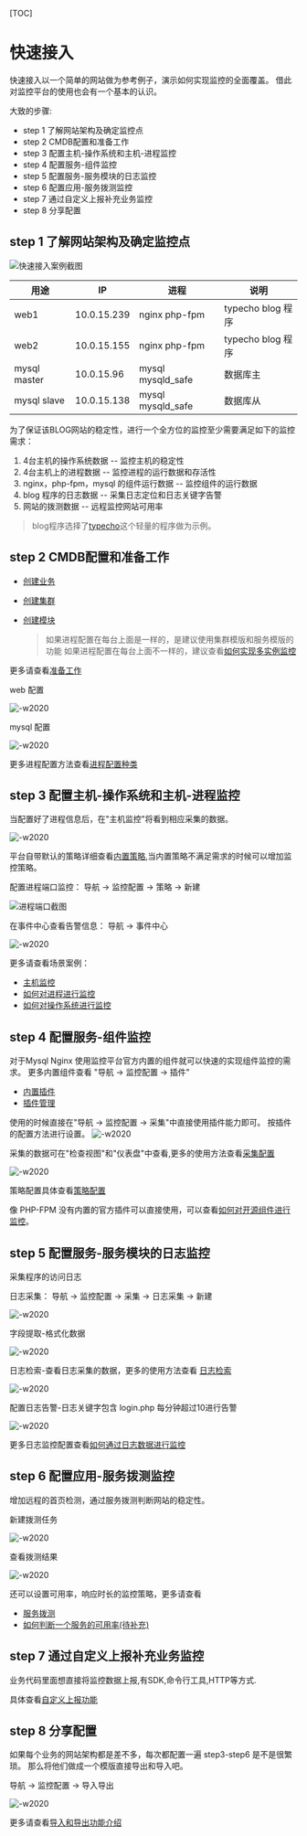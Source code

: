 [TOC]

# 快速接入

快速接入以一个简单的网站做为参考例子，演示如何实现监控的全面覆盖。 借此对监控平台的使用也会有一个基本的认识。

大致的步骤:

* step 1 了解网站架构及确定监控点
* step 2 CMDB配置和准备工作
* step 3 配置主机-操作系统和主机-进程监控
* step 4 配置服务-组件监控
* step 5 配置服务-服务模块的日志监控
* step 6 配置应用-服务拨测监控
* step 7 通过自定义上报补充业务监控
* step 8 分享配置

## step 1 了解网站架构及确定监控点

![快速接入案例截图](media/15834003432759.jpg)

| 用途 | IP | 进程 | 说明
| ---|---|---|---
| web1 | 10.0.15.239 | nginx php-fpm | typecho blog 程序
| web2 | 10.0.15.155 | nginx php-fpm | typecho blog 程序
| mysql master | 10.0.15.96 | mysql mysqld_safe | 数据库主
| mysql slave | 10.0.15.138  | mysql mysqld_safe | 数据库从

为了保证该BLOG网站的稳定性，进行一个全方位的监控至少需要满足如下的监控需求：

1. 4台主机的操作系统数据 -- 监控主机的稳定性
2. 4台主机上的进程数据 -- 监控进程的运行数据和存活性
3. nginx，php-fpm，mysql 的组件运行数据 -- 监控组件的运行数据
4. blog 程序的日志数据  -- 采集日志定位和日志关键字告警
5. 网站的拨测数据 -- 远程监控网站可用率

> blog程序选择了[typecho](http://typecho.org/)这个轻量的程序做为示例。

## step 2 CMDB配置和准备工作

* [创建业务](../../../配置平台/产品白皮书/产品功能/BusinessManagement.md)
* [创建集群](../../../配置平台/产品白皮书/产品功能/SetTemp.md)
* [创建模块](../../../配置平台/产品白皮书/产品功能/Model.md)

    > 如果进程配置在每台上面是一样的，是建议使用集群模版和服务模版的功能
    > 如果进程配置在每台上面不一样的，建议查看[如何实现多实例监控](../guide/multi_instance_monitor.md)

更多请查看[准备工作](./prepare.md)

web 配置

![-w2020](media/15809126500018.jpg)

mysql 配置

![-w2020](media/15809126100566.jpg)

更多进程配置方法查看[进程配置种类](../guide/process_cases.md)

## step 3 配置主机-操作系统和主机-进程监控

当配置好了进程信息后，在"主机监控"将看到相应采集的数据。

![-w2020](media/15809625239667.jpg)

平台自带默认的策略详细查看[内置策略](../functions/addenda/builtin-rules.md),当内置策略不满足需求的时候可以增加监控策略。

配置进程端口监控： 导航 →  监控配置 →  策略 → 新建

![进程端口截图](media/15833972925153.jpg)

在事件中心查看告警信息： 导航 → 事件中心

![-w2020](media/15809895919471.jpg)

更多请查看场景案例：

* [主机监控](../functions/scene/host-monitor.md)
* [如何对进程进行监控](../guide/process_monitor.md)
* [如何对操作系统进行监控](../guide/os_monitor.md)

## step 4 配置服务-组件监控

对于Mysql Nginx 使用监控平台官方内置的组件就可以快速的实现组件监控的需求。 更多内置组件查看 "导航 →  监控配置 →  插件"

* [内置插件](../functions/addenda/builtin-plugins.md)
* [插件管理](../functions/conf/plugins.md)

使用的时候直接在"导航 →  监控配置 →  采集"中直接使用插件能力即可。 按插件的配置方法进行设置。
![-w2020](media/15809632369678.jpg)

采集的数据可在"检查视图"和"仪表盘"中查看,更多的使用方法查看[采集配置](../functions/conf/collect-tasks.md)

![-w2020](media/15809774652787.jpg)


策略配置具体查看[策略配置](../functions/conf/rules.md)

像 PHP-FPM 没有内置的官方插件可以直接使用，可以查看[如何对开源组件进行监控](../guide/component_monitor.md)。

## step 5 配置服务-服务模块的日志监控

采集程序的访问日志

日志采集： 导航 →  监控配置 →  采集  →  日志采集   →  新建

![-w2020](media/15809715128894.jpg)

字段提取-格式化数据

![-w2020](media/15809846202210.jpg)

日志检索-查看日志采集的数据，更多的使用方法查看 [日志检索](../functions/analyze/log-search.md)

![-w2020](media/15809845810410.jpg)

配置日志告警-日志关键字包含 login.php 每分钟超过10进行告警

![-w2020](media/15809852566515.jpg)

更多日志监控配置查看[如何通过日志数据进行监控](../guide/log_monitor.md)

## step 6 配置应用-服务拨测监控

增加远程的首页检测，通过服务拨测判断网站的稳定性。

新建拨测任务

![-w2020](media/15809864515258.jpg)

查看拨测结果

![-w2020](media/15809863857690.jpg)

还可以设置可用率，响应时长的监控策略，更多请查看

* [服务拨测](../functions/scene/dial.md)
* [如何判断一个服务的可用率(待补充)](../guide/dial_monitor.md)

## step 7 通过自定义上报补充业务监控

业务代码里面想直接将监控数据上报,有SDK,命令行工具,HTTP等方式. 

具体查看[自定义上报功能](../functions/conf/custom-report.md)

## step 8 分享配置

如果每个业务的网站架构都是差不多，每次都配置一遍 step3-step6 是不是很繁琐。 那么将他们做成一个模版直接导出和导入吧。

导航 →  监控配置 →  导入导出

![-w2020](media/15809898304165.jpg)

更多请查看[导入和导出功能介绍](../functions/conf/import-export.md)


